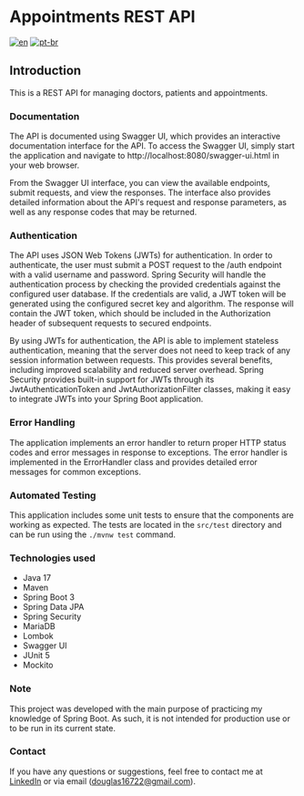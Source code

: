 # Appointments REST API

[![en](https://img.shields.io/badge/lang-en-red.svg)](https://github.com/douglasdotv/appointments/blob/main/README.md)
[![pt-br](https://img.shields.io/badge/lang-pt--br-green.svg)](https://github.com/douglasdotv/appointments/blob/main/README.pt-br.md)

## Introduction

This is a REST API for managing doctors, patients and appointments.

### Documentation

The API is documented using Swagger UI, which provides an interactive documentation interface for the API. To access the Swagger UI, simply start the application and navigate to http://localhost:8080/swagger-ui.html in your web browser.

From the Swagger UI interface, you can view the available endpoints, submit requests, and view the responses. The interface also provides detailed information about the API's request and response parameters, as well as any response codes that may be returned.

### Authentication

The API uses JSON Web Tokens (JWTs) for authentication. In order to authenticate, the user must submit a POST request to the /auth endpoint with a valid username and password. Spring Security will handle the authentication process by checking the provided credentials against the configured user database. If the credentials are valid, a JWT token will be generated using the configured secret key and algorithm. The response will contain the JWT token, which should be included in the Authorization header of subsequent requests to secured endpoints.

By using JWTs for authentication, the API is able to implement stateless authentication, meaning that the server does not need to keep track of any session information between requests. This provides several benefits, including improved scalability and reduced server overhead. Spring Security provides built-in support for JWTs through its JwtAuthenticationToken and JwtAuthorizationFilter classes, making it easy to integrate JWTs into your Spring Boot application.

### Error Handling

The application implements an error handler to return proper HTTP status codes and error messages in response to exceptions. The error handler is implemented in the ErrorHandler class and provides detailed error messages for common exceptions.

### Automated Testing

This application includes some unit tests to ensure that the components are working as expected. The tests are located in the `src/test` directory and can be run using the `./mvnw test` command.

### Technologies used

- Java 17
- Maven
- Spring Boot 3
- Spring Data JPA
- Spring Security
- MariaDB
- Lombok
- Swagger UI
- JUnit 5
- Mockito

### Note

This project was developed with the main purpose of practicing my knowledge of Spring Boot. As such, it is not intended for production use or to be run in its current state.

### Contact

If you have any questions or suggestions, feel free to contact me at [LinkedIn](https://linkedin.com/in/douglasdotv) or via email (douglas16722@gmail.com).
